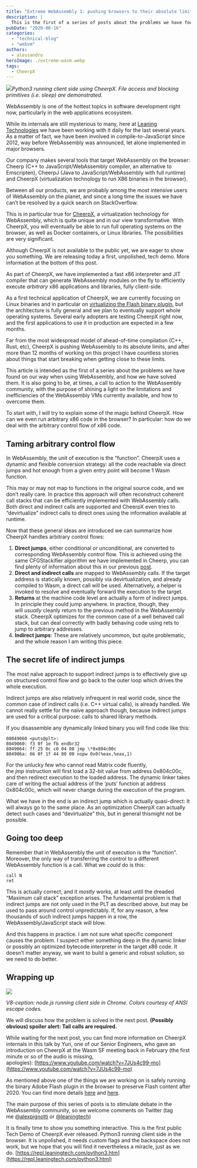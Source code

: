 ```yaml
---
title: "Extreme WebAssembly 1: pushing browsers to their absolute limits"
description: |
  This is the first of a series of posts about the problems we have found on our way when using WebAssembly, and how we have solved them.
pubDate: "2020-06-16"
categories:
  - "technical-blog"
  - "webvm"
authors:
  - alessandro
heroImage: ./extreme-wasm.webp
tags:
  - CheerpX
---
```


![](/blog/1gDXCXEYEhWvNQpNxEgkB9A.gif)_Python3 running client side using CheerpX. File access and blocking primitives (i.e. sleep) are demonstrated._

WebAssembly is one of the hottest topics in software development right now, particularly in the web applications ecosystem.

While its internals are still mysterious to many, here at [Leaning Technologies](https://leaningtech.com/index.html) we have been working with it daily for the last several years. As a matter of fact, we have been involved in compile-to-JavaScript since 2012, way before WebAssembly was announced, let alone implemented in major browsers.

Our company makes several tools that target WebAssembly on the browser: Cheerp (C++ to JavaScript/WebAssembly compiler, an alternative to Emscripten), CheerpJ (Java to JavaScript/WebAssembly with full runtime) and CheerpX (virtualization technology to run X86 binaries in the browser).

Between all our products, we are probably among the most intensive users of WebAssembly on the planet, and since a long time the issues we have can’t be resolved by a quick search on StackOverflow.

This is in particular true for [CheerpX](https://leaningtech.com/pages/cheerpx.html), a virtualization technology for WebAssembly, which is quite unique and in our view transformative. With CheerpX, you will eventually be able to run full operating systems on the browser, as well as Docker containers, or Linux libraries. The possibilities are very significant.

Although CheerpX is not available to the public yet, we are eager to show you something. We are releasing today a first, unpolished, tech demo. More information at the bottom of this post.

As part of CheerpX, we have implemented a fast x86 interpreter and JIT compiler that can generate WebAssembly modules on the fly to efficiently execute *arbitrary* x86 applications and libraries, fully client-side.

As a first technical application of CheerpX, we are currently focusing on Linux binaries and in particular on [virtualizing the Flash binary plugin](https://medium.com/leaningtech/running-flash-in-webassembly-using-cheerpx-an-update-d500b6fbc44e), but the architecture is fully general and we plan to eventually support whole operating systems. Several early adopters are testing CheerpX right now, and the first applications to use it in production are expected in a few months.

Far from the most widespread model of ahead-of-time compilation (C++, Rust, etc), CheerpX is pushing WebAssembly to its absolute limits, and after more than 12 months of working on this project I have countless stories about things that start breaking when getting close to these limits.

This article is intended as the first of a series about the problems we have found on our way when using WebAssembly, and how we have solved them. It is also going to be, at times, a call to action to the WebAssembly community, with the purpose of shining a light on the limitations and inefficiencies of the WebAssembly VMs currently available, and how to overcome them.

To start with, I will try to explain some of the magic behind CheerpX. How can we even run arbitrary x86 code in the browser? In particular: how do we deal with the arbitrary control flow of x86 code.

## Taming arbitrary control flow

In WebAssembly, the unit of execution is the “function”. CheerpX uses a dynamic and flexible conversion strategy: all the code reachable via direct jumps and hot enough from a given entry point will become 1 Wasm function.

This may or may not map to functions in the original source code, and we don’t really care. In practice this approach will often reconstruct coherent call stacks that can be efficiently implemented with WebAssembly calls. Both direct and indirect calls are supported and CheerpX even tries to “devirtualize” indirect calls to direct ones using the information available at runtime.

Now that these general ideas are introduced we can summarize how CheerpX handles arbitrary control flows:

1. **Direct jumps**, either conditional or unconditional, are converted to corresponding WebAssembly control flow. This is achieved using the same CFGStackifier algorithm we have implemented in Cheerp, you can find plenty of information about this in our previous [post](https://medium.com/leaningtech/solving-the-structured-control-flow-problem-once-and-for-all-5123117b1ee2).
2. **Direct and indirect calls** are mapped to WebAssembly calls. If the target address is statically known, possibly via devirtualization, and already compiled to Wasm, a direct call will be used. Alternatively, a helper is invoked to resolve and eventually forward the execution to the target.
3. **Returns** at the machine code level are actually a form of indirect jumps. In principle they could jump anywhere. In practice, though, they will *usually* cleanly return to the previous method in the WebAssembly stack. CheerpX optimizes for the common case of a well behaved call stack, but can deal correctly with badly behaving code using rets to jump to arbitrary addresses.
4. **Indirect jumps**: These are relatively uncommon, but quite problematic, and the whole reason I am writing this piece.

## The secret life of indirect jumps

The most naïve approach to support indirect jumps is to effectively give up on structured control flow and go back to the outer loop which drives the whole execution.

Indirect jumps are also relatively infrequent in real world code, since the common case of indirect calls (i.e. C++ virtual calls), is already handled. We cannot really settle for the naïve approach though, because indirect jumps are used for a critical purpose: calls to shared library methods.

If you disassemble any dynamically linked binary you will find code like this:

```
08049060 <puts@plt>:
8049060: f3 0f 1e fb endbr32
8049064: ff 25 0c c0 04 08 jmp \*0x804c00c
804906a: 66 0f 1f 44 00 00 nopw 0x0(%eax,%eax,1)
```

For the unlucky few who cannot read Matrix code fluently, the *jmp* instruction will first load a 32-bit value from address 0x804c00c, and then redirect execution to the loaded address. The dynamic linker takes care of writing the actual address of the ‘_puts_’ function at address 0x804c00c, which will never change during the execution of the program.

What we have in the end is an indirect jump which is actually quasi-direct: It will always go to the same place. As an optimization CheerpX can actually detect such cases and “devirtualize” this, but in general thismight not be possible.

## Going too deep

Remember that in WebAssembly the unit of execution is the “function”. Moreover, the only way of transferring the control to a different WebAssembly function is a call. What we *could* do is this:

```
call N
ret
```

This is actually correct, and it *mostly* works, at least until the dreaded “Maximum call stack” exception arises. The fundamental problem is that indirect jumps are not only used in the PLT as described above, but may be used to pass around control unpredictably. If, for any reason, a few thousands of such indirect jumps happen in a row, the WebAssembly/JavaScript stack will blow.

And this happens in practice. I am not sure what specific component causes the problem. I suspect either something deep in the dynamic linker or possibly an optimized bytecode interpreter in the target x86 code. It doesn’t matter anyway, we want to build a generic and robust solution, so we need to do better.

## Wrapping up

![](/blog/1TyhAQyn2i36-C7BBHZFPMQ.gif)

_V8-ception: node.js running client side in Chrome. Colors courtesy of ANSI escape codes._

We will discuss how the problem is solved in the next post. **(Possibly obvious) spoiler alert: Tail calls are required.**

While waiting for the next post, you can find more information on CheerpX internals in this talk by Yuri, one of our Senior Engineers, who gave an introduction on CheerpX at the Wasm SF meeting back in February (the first minute or so of the audio is missing, apologies): [https://www.youtube.com/watch?v=7JUs4c99-mo](https://www.youtube.com/watch?v=7JUs4c99-mo)

As mentioned above one of the things we are working on is safely running the binary Adobe Flash plugin in the browser to preserve Flash content after 2020. You can find more details [here](https://medium.com/leaningtech/preserving-flash-content-with-webassembly-done-right-eb6838b7e36f) and [here](https://medium.com/leaningtech/running-flash-in-webassembly-using-cheerpx-an-update-d500b6fbc44e).

The main purpose of this series of posts is to stimulate debate in the WebAssembly community, so we welcome comments on Twitter (tag me [@alexpignotti](https://twitter.com/alexpignotti) or [@leaningtech](https://twitter.com/leaningtech))

It is finally time to show you something interactive. This is the first public Tech Demo of CheerpX ever released. Python3 running client side in the browser. It is unpolished, it needs custom flags and the backspace does not work, but we hope that you will find it nevertheless a miracle, just as we do. [https://repl.leaningtech.com/python3.htm](https://repl.leaningtech.com/python3.html)
